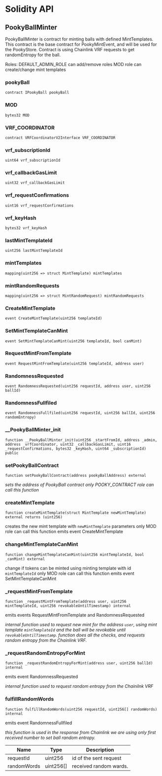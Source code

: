 # Solidity API

## PookyBallMinter

PookyBallMinter is contract for minting balls with defined MintTemplates.
  This contract is the base contract for PookyMintEvent, and will be used 
  for the PookyStore.
Contract is using Chainlink VRF requests to get randomEntropy for the ball.
  

Roles:
  DEFAULT_ADMIN_ROLE can add/remove roles
  MOD role can create/change mint templates

### pookyBall

```solidity
contract IPookyBall pookyBall
```

### MOD

```solidity
bytes32 MOD
```

### VRF_COORDINATOR

```solidity
contract VRFCoordinatorV2Interface VRF_COORDINATOR
```

### vrf_subscriptionId

```solidity
uint64 vrf_subscriptionId
```

### vrf_callbackGasLimit

```solidity
uint32 vrf_callbackGasLimit
```

### vrf_requestConfirmations

```solidity
uint16 vrf_requestConfirmations
```

### vrf_keyHash

```solidity
bytes32 vrf_keyHash
```

### lastMintTemplateId

```solidity
uint256 lastMintTemplateId
```

### mintTemplates

```solidity
mapping(uint256 => struct MintTemplate) mintTemplates
```

### mintRandomRequests

```solidity
mapping(uint256 => struct MintRandomRequest) mintRandomRequests
```

### CreateMintTemplate

```solidity
event CreateMintTemplate(uint256 templateId)
```

### SetMintTemplateCanMint

```solidity
event SetMintTemplateCanMint(uint256 templateId, bool canMint)
```

### RequestMintFromTemplate

```solidity
event RequestMintFromTemplate(uint256 templateId, address user)
```

### RandomnessRequested

```solidity
event RandomnessRequested(uint256 requestId, address user, uint256 ballId)
```

### RandomnessFullfiled

```solidity
event RandomnessFullfiled(uint256 requestId, uint256 ballId, uint256 randomEntropy)
```

### __PookyBallMinter_init

```solidity
function __PookyBallMinter_init(uint256 _startFromId, address _admin, address _vrfCoordinator, uint32 _callbackGasLimit, uint16 _requestConfirmations, bytes32 _keyHash, uint64 _subscriptionId) public
```

### setPookyBallContract

```solidity
function setPookyBallContract(address pookyBallAddress) external
```

_sets the address of PookyBall contract
only POOKY_CONTRACT role can call this function_

### createMintTemplate

```solidity
function createMintTemplate(struct MintTemplate newMintTemplate) external returns (uint256)
```

creates the new mint template with `newMintTemplate` parameters
only MOD role can call this function
emits event CreateMintTemplate

### changeMintTemplateCanMint

```solidity
function changeMintTemplateCanMint(uint256 mintTemplateId, bool _canMint) external
```

change if tokens can be minted using minting template with id `mintTemplateId`
only MOD role can call this function
emits event SetMintTemplateCanMint

### _requestMintFromTemplate

```solidity
function _requestMintFromTemplate(address user, uint256 mintTemplateId, uint256 revokableUntilTimestamp) internal
```

emits events RequestMintFromTemplate and  RandomnessRequested

_internal function used to request new mint for the address `user`, using mint template `mintTemplateId`
 and the ball will be revokable until `revokableUntilTimestamp`.
function does all the checks, and requests random entropy from the Chainlink VRF._

### _requestRandomEntropyForMint

```solidity
function _requestRandomEntropyForMint(address user, uint256 ballId) internal
```

emits event RandomnessRequested

_internal function used to request random entropy from the Chainilnk VRF_

### fulfillRandomWords

```solidity
function fulfillRandomWords(uint256 requestId, uint256[] randomWords) internal
```

emits event RandomnessFullfiled

_this function is used in the response from Chainlink
we are using only first received number to set ball random entropy._

| Name | Type | Description |
| ---- | ---- | ----------- |
| requestId | uint256 | id of the sent request |
| randomWords | uint256[] | received random wards. |

